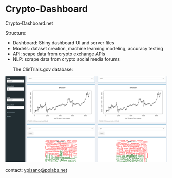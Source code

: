 # Crypto-Dashboard

Crypto-Dashboard.net

Structure:
- Dashboard: Shiny dashboard UI and server files
- Models: dataset creation, machine learning modeling, accuracy testing
- API: scape data from crypto exchange APIs
- NLP: scrape data from crypto social media forums



&nbsp;&nbsp;&nbsp;&nbsp;&nbsp;&nbsp;The ClinTrials.gov database:
<center><img src='cdash.png'></img></center>


contact:
vpisano@polabs.net


